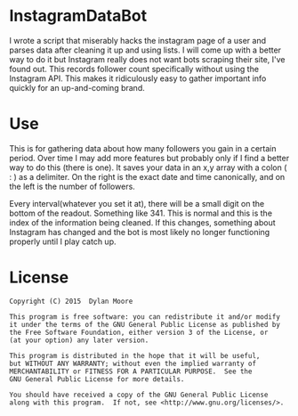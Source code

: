 <imgr src="http://i.imgur.com/e3Ssc5m.png"><br>
# InstagramDataBot
I wrote a script that miserably hacks the instagram page of a user and parses data after cleaning it up and using lists. I will come up with a better way to do it but Instagram really does not want bots scraping their site, I've found out. This records follower count specifically without using the Instagram API. This makes it ridiculously easy to gather important info quickly for an up-and-coming brand. 

# Use
This is for gathering data about how many followers you gain in a certain period. Over time I may add more features but probably only if I find a better way to do this (there is one).
It saves your data in an x,y array with a colon ( : ) as a delimiter. On the right is the exact date and time canonically, and on the left is the number of followers.

Every interval(whatever you set it at), there will be a small digit on the bottom of the readout. Something like 341. This is normal and this is the index of the information being cleaned.
If this changes, something about Instagram has changed and the bot is most likely no longer functioning properly until I play catch up.

# License 

    Copyright (C) 2015  Dylan Moore

    This program is free software: you can redistribute it and/or modify
    it under the terms of the GNU General Public License as published by
    the Free Software Foundation, either version 3 of the License, or
    (at your option) any later version.

    This program is distributed in the hope that it will be useful,
    but WITHOUT ANY WARRANTY; without even the implied warranty of
    MERCHANTABILITY or FITNESS FOR A PARTICULAR PURPOSE.  See the
    GNU General Public License for more details.

    You should have received a copy of the GNU General Public License
    along with this program.  If not, see <http://www.gnu.org/licenses/>.
